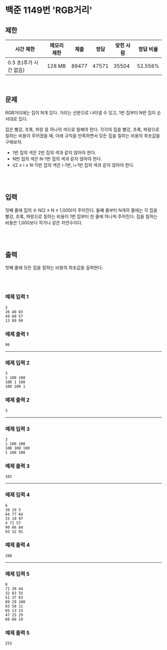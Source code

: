 # 백준 1149번 'RGB거리'

## 제한
|시간 제한|메모리 제한|제출|정답|맞힌 사람|정답 비율|
|------|------|---|---|----|----|
|0.5 초(추가 시간 없음)|128 MB|89477|47571|35504|52.556%|

<br>

## 문제
RGB거리에는 집이 N개 있다. 거리는 선분으로 나타낼 수 있고, 1번 집부터 N번 집이 순서대로 있다.

집은 빨강, 초록, 파랑 중 하나의 색으로 칠해야 한다. 각각의 집을 빨강, 초록, 파랑으로 칠하는 비용이 주어졌을 때, 아래 규칙을 만족하면서 모든 집을 칠하는 비용의 최솟값을 구해보자.

- 1번 집의 색은 2번 집의 색과 같지 않아야 한다.
- N번 집의 색은 N-1번 집의 색과 같지 않아야 한다.
- i(2 ≤ i ≤ N-1)번 집의 색은 i-1번, i+1번 집의 색과 같지 않아야 한다.

<br><br>

## 입력
첫째 줄에 집의 수 N(2 ≤ N ≤ 1,000)이 주어진다. 둘째 줄부터 N개의 줄에는 각 집을 빨강, 초록, 파랑으로 칠하는 비용이 1번 집부터 한 줄에 하나씩 주어진다. 집을 칠하는 비용은 1,000보다 작거나 같은 자연수이다.

<br><br>

## 출력
첫째 줄에 모든 집을 칠하는 비용의 최솟값을 출력한다.

<br><br>
### 예제 입력 1
```
3
26 40 83
49 60 57
13 89 99
```
### 예제 출력 1
```
96
```
<hr>

### 예제 입력 2
```
3
1 100 100
100 1 100
100 100 1
```
### 예제 출력 2
```
3
```
<hr>

### 예제 입력 3
```
3
1 100 100
100 100 100
1 100 100
```
### 예제 출력 3
```
102
```
<hr>

### 예제 입력 4
```
6
30 19 5
64 77 64
15 19 97
4 71 57
90 86 84
93 32 91
```
### 예제 출력 4
```
208
```
<hr>

### 예제 입력 5
```
8
71 39 44
32 83 55
51 37 63
89 29 100
83 58 11
65 13 15
47 25 29
60 66 19
```
### 예제 출력 5
```
253
```